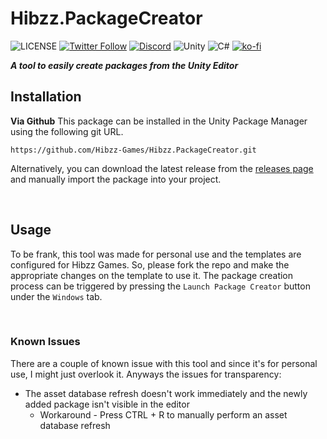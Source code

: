 # Hibzz.PackageCreator
![LICENSE](https://img.shields.io/badge/LICENSE-CC--BY--4.0-ee5b32?style=for-the-badge) [![Twitter Follow](https://img.shields.io/twitter/follow/hibzzgames?color=1a8cd8&style=for-the-badge)](https://twitter.com/hibzzgames) [![Discord](https://img.shields.io/discord/695898694083412048?color=788bd9&label=DIscord&style=for-the-badge)](https://discord.gg/tZdZFK7) ![Unity](https://img.shields.io/badge/unity-%23000000.svg?style=for-the-badge&logo=unity&logoColor=white) ![C#](https://img.shields.io/badge/c%23-%23239120.svg?style=for-the-badge&logo=c-sharp&logoColor=white) [![ko-fi](https://ko-fi.com/img/githubbutton_sm.svg)](https://ko-fi.com/H2H8CS0RQ)

***A tool to easily create packages from the Unity Editor***

## Installation
**Via Github**
This package can be installed in the Unity Package Manager using the following git URL.
```
https://github.com/Hibzz-Games/Hibzz.PackageCreator.git
```

Alternatively, you can download the latest release from the [releases page](https://github.com/Hibzz-Games/Hibzz.PackageCreator/releases) and manually import the package into your project.

<br>

## Usage
To be frank, this tool was made for personal use and the templates are configured for Hibzz Games. So, please fork the repo and make the appropriate changes on the template to use it. The package creation process can be triggered by pressing the `Launch Package Creator` button under the `Windows` tab.

<br>

### Known Issues
There are a couple of known issue with this tool and since it's for personal use, I might just overlook it. Anyways the issues for transparency:
- The asset database refresh doesn't work immediately and the newly added package isn't visible in the editor
  - Workaround - Press CTRL + R to manually perform an asset database refresh